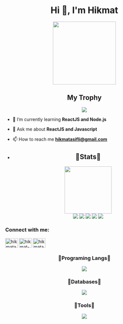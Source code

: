 <div align="center">
  <h1 align="center">Hi 👋, I'm Hikmat</h1>
  <img height=200px src="https://avatars.githubusercontent.com/u/139626288?v=4"></br>
</div>

<div align=center>
  <h2>My Trophy</h2>
  <img src = "https://github-profile-trophy.vercel.app/?username=hikmatasifli&theme=algolia&column=-1&rank=-?">
</div>

- 🌱 I’m currently learning **ReactJS and Node.js**

- 💬 Ask me about **ReactJS and Javascript**

- 📫 How to reach me **hikmatasifli@gmail.com**

- <div align=center> 
    <h2>💖Stats💖</h2>
    <img height=150px src="https://streak-stats.demolab.com?user=hikmatasifli&theme=algolia"></br>
    <img src="https://github-profile-summary-cards.vercel.app/api/cards/profile-details?username=hikmatasifli&theme=algolia">
    <img src="https://github-profile-summary-cards.vercel.app/api/cards/repos-per-language?username=hikmatasifli&theme=algolia">
    <img src="https://github-profile-summary-cards.vercel.app/api/cards/most-commit-language?username=hikmatasifli&theme=algolia">
    <img src="https://github-profile-summary-cards.vercel.app/api/cards/stats?username=hikmatasifli&theme=algolia">
    <img src="https://github-profile-summary-cards.vercel.app/api/cards/productive-time?username=hikmatasifli&theme=algolia">
  </div>

<div align="center">
  <h3 align="left">Connect with me:</h3>
<p align="left">
<a href="https://twitter.com/hikmatasifli" target="blank"><img align="center" src="https://raw.githubusercontent.com/rahuldkjain/github-profile-readme-generator/master/src/images/icons/Social/twitter.svg" alt="hikmatasifli" height="30" width="40" /></a>
<a href="https://linkedin.com/in/hikmat-asifli-9b1315324" target="blank"><img align="center" src="https://raw.githubusercontent.com/rahuldkjain/github-profile-readme-generator/master/src/images/icons/Social/linked-in-alt.svg" alt="hikmat-asifli-9b1315324" height="30" width="40" /></a>
<a href="https://instagram.com/hikmatasifli" target="blank"><img align="center" src="https://raw.githubusercontent.com/rahuldkjain/github-profile-readme-generator/master/src/images/icons/Social/instagram.svg" alt="hikmatasifli" height="30" width="40" /></a>
</p>
</div>

<div align="center">
  <h3>💎Programing Langs💎</h3>
    <img src="https://skillicons.dev/icons?i=html,js,babel,css,sass,bootstrap,react,vite,md,nodejs,express,python,">

  <h3>🧶Databases🧶</h3>
   <img src="https://skillicons.dev/icons?i=mongodb">

   <h3>🏏Tools🏏</h3>
    <img src="https://skillicons.dev/icons?i=github,git,npm,vscode,visualstudio,postman,figma,netlify,vercel,stackoverflow,discord">
</div>
